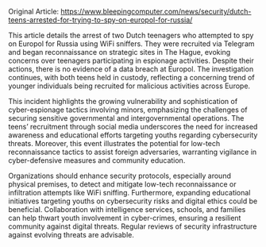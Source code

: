 Original Article: https://www.bleepingcomputer.com/news/security/dutch-teens-arrested-for-trying-to-spy-on-europol-for-russia/

This article details the arrest of two Dutch teenagers who attempted to spy on Europol for Russia using WiFi sniffers. They were recruited via Telegram and began reconnaissance on strategic sites in The Hague, evoking concerns over teenagers participating in espionage activities. Despite their actions, there is no evidence of a data breach at Europol. The investigation continues, with both teens held in custody, reflecting a concerning trend of younger individuals being recruited for malicious activities across Europe.

This incident highlights the growing vulnerability and sophistication of cyber-espionage tactics involving minors, emphasizing the challenges of securing sensitive governmental and intergovernmental operations. The teens’ recruitment through social media underscores the need for increased awareness and educational efforts targeting youths regarding cybersecurity threats. Moreover, this event illustrates the potential for low-tech reconnaissance tactics to assist foreign adversaries, warranting vigilance in cyber-defensive measures and community education.

Organizations should enhance security protocols, especially around physical premises, to detect and mitigate low-tech reconnaissance or infiltration attempts like WiFi sniffing. Furthermore, expanding educational initiatives targeting youths on cybersecurity risks and digital ethics could be beneficial. Collaboration with intelligence services, schools, and families can help thwart youth involvement in cyber-crimes, ensuring a resilient community against digital threats. Regular reviews of security infrastructure against evolving threats are advisable.